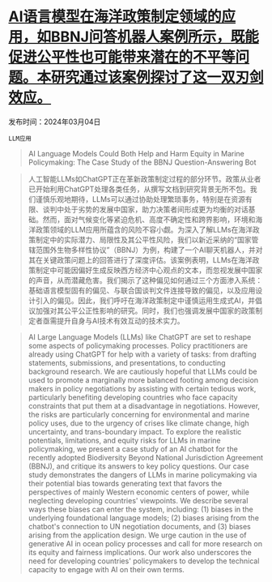 # [AI语言模型在海洋政策制定领域的应用，如BBNJ问答机器人案例所示，既能促进公平性也可能带来潜在的不平等问题。本研究通过该案例探讨了这一双刃剑效应。](https://arxiv.org/abs/2403.01755)

发布时间：2024年03月04日

`LLM应用`

> AI Language Models Could Both Help and Harm Equity in Marine Policymaking: The Case Study of the BBNJ Question-Answering Bot

> 人工智能LLMs如ChatGPT正在革新政策制定过程的部分环节。政策从业者已开始利用ChatGPT处理各类任务，从撰写文档到研究背景无所不包。我们谨慎乐观地期待，LLMs可以通过协助处理繁琐事务，特别是在资源有限、谈判中处于劣势的发展中国家，助力决策者间形成更为均衡的对话基础。然而，面对气候变化等紧迫危机、高度不确定性和跨界影响，环境和海洋政策领域的LLM应用所蕴含的风险不容小觑。为深入了解LLMs在海洋政策制定中的实际潜力、局限性及其公平性风险，我们以新近采纳的“国家管辖范围外生物多样性协议”（BBNJ）为例，构建了一个AI聊天机器人，并对其在关键政策问题上的回答进行了深度评估。该案例表明，LLMs在海洋政策制定中可能因偏好生成反映西方经济中心观点的文本，而忽视发展中国家的声音，从而潜藏危害。我们揭示了这种偏见如何通过三个方面渗入系统：基础语言模型固有的偏见、与联合国谈判文件连接导致的偏见，以及应用设计引入的偏见。因此，我们呼吁在海洋政策制定中谨慎运用生成式AI，并倡议加强对其公平公正性影响的研究。同时，我们也强调发展中国家的政策制定者亟需提升自身与AI技术有效互动的技术实力。

> AI Large Language Models (LLMs) like ChatGPT are set to reshape some aspects of policymaking processes. Policy practitioners are already using ChatGPT for help with a variety of tasks: from drafting statements, submissions, and presentations, to conducting background research. We are cautiously hopeful that LLMs could be used to promote a marginally more balanced footing among decision makers in policy negotiations by assisting with certain tedious work, particularly benefiting developing countries who face capacity constraints that put them at a disadvantage in negotiations. However, the risks are particularly concerning for environmental and marine policy uses, due to the urgency of crises like climate change, high uncertainty, and trans-boundary impact.
  To explore the realistic potentials, limitations, and equity risks for LLMs in marine policymaking, we present a case study of an AI chatbot for the recently adopted Biodiversity Beyond National Jurisdiction Agreement (BBNJ), and critique its answers to key policy questions. Our case study demonstrates the dangers of LLMs in marine policymaking via their potential bias towards generating text that favors the perspectives of mainly Western economic centers of power, while neglecting developing countries' viewpoints. We describe several ways these biases can enter the system, including: (1) biases in the underlying foundational language models; (2) biases arising from the chatbot's connection to UN negotiation documents, and (3) biases arising from the application design. We urge caution in the use of generative AI in ocean policy processes and call for more research on its equity and fairness implications. Our work also underscores the need for developing countries' policymakers to develop the technical capacity to engage with AI on their own terms.